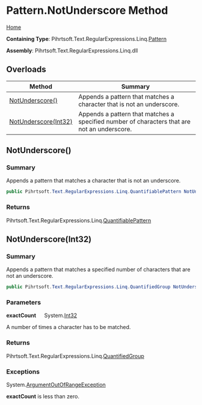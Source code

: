 # Pattern\.NotUnderscore Method

[Home](../../../../../../README.md)

**Containing Type**: Pihrtsoft\.Text\.RegularExpressions\.Linq\.[Pattern](../README.md)

**Assembly**: Pihrtsoft\.Text\.RegularExpressions\.Linq\.dll

## Overloads

| Method | Summary |
| ------ | ------- |
| [NotUnderscore()](#Pihrtsoft_Text_RegularExpressions_Linq_Pattern_NotUnderscore) | Appends a pattern that matches a character that is not an underscore\. |
| [NotUnderscore(Int32)](#Pihrtsoft_Text_RegularExpressions_Linq_Pattern_NotUnderscore_System_Int32_) | Appends a pattern that matches a specified number of characters that are not an underscore\. |

## NotUnderscore\(\) <a name="Pihrtsoft_Text_RegularExpressions_Linq_Pattern_NotUnderscore"></a>

### Summary

Appends a pattern that matches a character that is not an underscore\.

```csharp
public Pihrtsoft.Text.RegularExpressions.Linq.QuantifiablePattern NotUnderscore()
```

### Returns

Pihrtsoft\.Text\.RegularExpressions\.Linq\.[QuantifiablePattern](../../QuantifiablePattern/README.md)

## NotUnderscore\(Int32\) <a name="Pihrtsoft_Text_RegularExpressions_Linq_Pattern_NotUnderscore_System_Int32_"></a>

### Summary

Appends a pattern that matches a specified number of characters that are not an underscore\.

```csharp
public Pihrtsoft.Text.RegularExpressions.Linq.QuantifiedGroup NotUnderscore(int exactCount)
```

### Parameters

**exactCount** &emsp; System\.[Int32](https://docs.microsoft.com/en-us/dotnet/api/system.int32)

A number of times a character has to be matched\.

### Returns

Pihrtsoft\.Text\.RegularExpressions\.Linq\.[QuantifiedGroup](../../QuantifiedGroup/README.md)

### Exceptions

System\.[ArgumentOutOfRangeException](https://docs.microsoft.com/en-us/dotnet/api/system.argumentoutofrangeexception)

**exactCount** is less than zero\.

